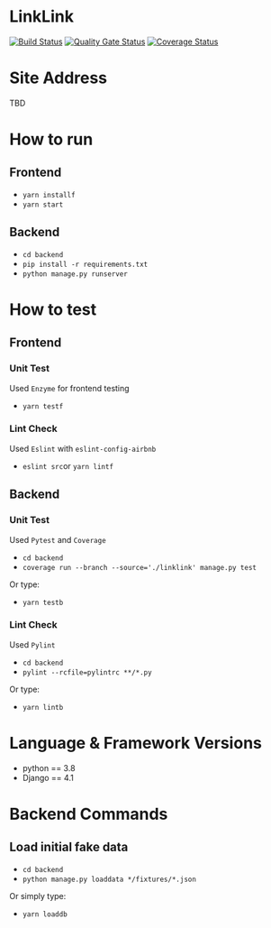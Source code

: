 # LinkLink
[![Build Status](https://app.travis-ci.com/swsnu/swppfall2022-team9.svg?branch=main)](https://app.travis-ci.com/swsnu/swppfall2022-team9)
[![Quality Gate Status](https://sonarcloud.io/api/project_badges/measure?project=swsnu_swppfall2022-team9&metric=alert_status)](https://sonarcloud.io/dashboard?id=swsnu_swppfall2022-team9)
[![Coverage Status](https://coveralls.io/repos/github/swsnu/swppfall2022-team9/badge.svg?branch=main&kill_cache=4)](https://coveralls.io/github/swsnu/swppfall2022-team9?branch=main)

# Site Address
TBD

# How to run

## Frontend

- `yarn installf`
- `yarn start`

## Backend

- `cd backend`
- `pip install -r requirements.txt`
- `python manage.py runserver`

# How to test

## Frontend

### Unit Test

Used `Enzyme` for frontend testing

- `yarn testf`

### Lint Check

Used `Eslint` with `eslint-config-airbnb`

- `eslint src`or `yarn lintf`

## Backend

### Unit Test

Used `Pytest` and `Coverage`

- `cd backend`
- `coverage run --branch --source='./linklink' manage.py test`

Or type:
- `yarn testb`

### Lint Check

Used `Pylint`

- `cd backend`
- `pylint --rcfile=pylintrc **/*.py`

Or type:
- `yarn lintb`

# Language & Framework Versions
- python == 3.8
- Django == 4.1

# Backend Commands

## Load initial fake data
- `cd backend`
- `python manage.py loaddata */fixtures/*.json`

Or simply type:
- `yarn loaddb`
